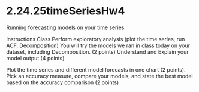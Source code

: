 # 2.24.25timeSeriesHw4
 Running forecasting models on your time series

Instructions
Class
Perform exploratory analysis (plot the time series, run ACF, Decomposition)
You will try the models we ran in class today on your dataset, including Decomposition.  (2 points)
Understand and Explain your model output (4 points)

Plot the time series and different model forecasts in one chart (2 points).
Pick an accuracy measure, compare your models, and state the best model based on the accuracy comparison (2 points)
